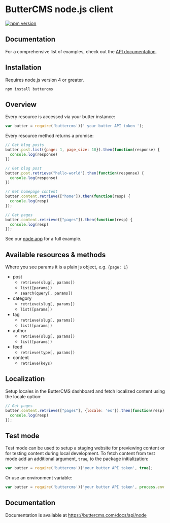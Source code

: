 # ButterCMS node.js client

[![npm version](https://img.shields.io/npm/v/buttercms.svg)](https://www.npmjs.org/package/buttercms)

## Documentation

For a comprehensive list of examples, check out the [API documentation](https://buttercms.com/docs/api/).

## Installation

Requires node.js version 4 or greater.

```
npm install buttercms
```

## Overview

Every resource is accessed via your butter instance:

```js
var butter = require('buttercms')(' your butter API token ');
```

Every resource method returns a promise:

```js
// Get blog posts
butter.post.list({page: 1, page_size: 10}).then(function(response) {
  console.log(response)
})

// Get blog post
butter.post.retrieve("hello-world").then(function(response) {
  console.log(response)
})

// Get homepage content
butter.content.retrieve(["home"]).then(function(resp) {
  console.log(resp)
});

// Get pages
butter.content.retrieve(["pages"]).then(function(resp) {
  console.log(resp)
});
```

See our [node app](https://github.com/buttercms/nodejs-cms-express-blog) for a full example.

## Available resources & methods

Where you see params it is a plain js object, e.g. `{page: 1}`

* post
  * `retrieve(slug[, params])`
  * `list([params])`
  * `search(query[, params])`
* category
  * `retrieve(slug[, params])`
  * `list([params])`
* tag
  * `retrieve(slug[, params])`
  * `list([params])`
* author
  * `retrieve(slug[, params])`
  * `list([params])`
* feed
  * `retrieve(type[, params])`
* content
  * `retrieve(keys)`

## Localization

Setup locales in the ButterCMS dashboard and fetch localized content using the locale option:


```js
// Get pages
butter.content.retrieve(["pages"], {locale: 'es'}).then(function(resp) {
  console.log(resp)
});
```

## Test mode

Test mode can be used to setup a staging website for previewing content or for testing content during local development. To fetch content from test mode add an additional argument, `true`, to the package initialization:

```js
var butter = require('buttercms')('your butter API token', true);
```

Or use an environment variable:

```js
var butter = require('buttercms')('your butter API token', process.env.BUTTER_TEST_MODE);
```

## Documentation

Documentation is available at https://buttercms.com/docs/api/node
